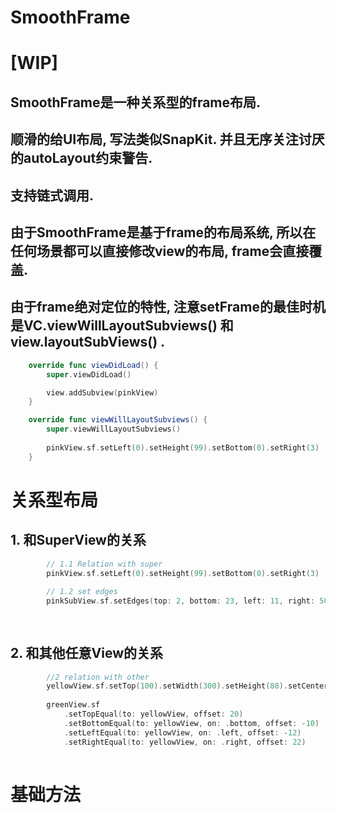 # SmoothFrame
# [WIP] 

## SmoothFrame是一种关系型的frame布局.
## 顺滑的给UI布局, 写法类似SnapKit. 并且无序关注讨厌的autoLayout约束警告. 
## 支持链式调用.
## 由于SmoothFrame是基于frame的布局系统, 所以在任何场景都可以直接修改view的布局, frame会直接覆盖.
## 由于frame绝对定位的特性, 注意setFrame的最佳时机是VC.viewWillLayoutSubviews() 和 view.layoutSubViews() .


```swift
    override func viewDidLoad() {
        super.viewDidLoad()

        view.addSubview(pinkView)
    }

    override func viewWillLayoutSubviews() {
        super.viewWillLayoutSubviews()
                
        pinkView.sf.setLeft(0).setHeight(99).setBottom(0).setRight(3)
    }
```

# 关系型布局
## 1. 和SuperView的关系
```swift
        // 1.1 Relation with super
        pinkView.sf.setLeft(0).setHeight(99).setBottom(0).setRight(3)
        
        // 1.2 set edges
        pinkSubView.sf.setEdges(top: 2, bottom: 23, left: 11, right: 50)
        
        
```

## 2. 和其他任意View的关系

```swift
        //2 relation with other
        yellowView.sf.setTop(100).setWidth(300).setHeight(88).setCenterXEqual(to: view)
        
        greenView.sf
            .setTopEqual(to: yellowView, offset: 20)
            .setBottomEqual(to: yellowView, on: .bottom, offset: -10)
            .setLeftEqual(to: yellowView, on: .left, offset: -12)
            .setRightEqual(to: yellowView, on: .right, offset: 22)
        
```



# 基础方法 
